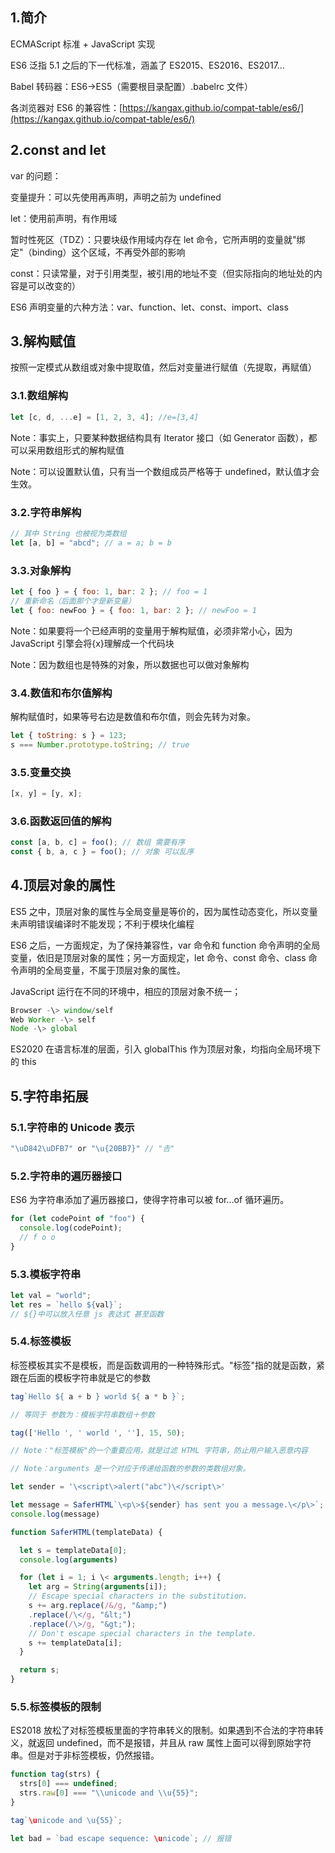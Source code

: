 ## 1.简介

ECMAScript 标准 + JavaScript 实现

ES6 泛指 5.1 之后的下一代标准，涵盖了 ES2015、ES2016、ES2017…

Babel 转码器：ES6-\>ES5（需要根目录配置）.babelrc 文件）

各浏览器对 ES6 的兼容性：[https://kangax.github.io/compat-table/es6/](https://kangax.github.io/compat-table/es6/)

## 2.const and let

var 的问题：

变量提升：可以先使用再声明，声明之前为 undefined

let：使用前声明，有作用域

暂时性死区（TDZ）：只要块级作用域内存在 let 命令，它所声明的变量就"绑定"（binding）这个区域，不再受外部的影响

const：只读常量，对于引用类型，被引用的地址不变（但实际指向的地址处的内容是可以改变的）

ES6 声明变量的六种方法：var、function、let、const、import、class

## 3.解构赋值

按照一定模式从数组或对象中提取值，然后对变量进行赋值（先提取，再赋值）

### 3.1.数组解构

```js
let [c, d, ...e] = [1, 2, 3, 4]; //e=[3,4]
```

Note：事实上，只要某种数据结构具有 Iterator 接口（如 Generator 函数），都可以采用数组形式的解构赋值

Note：可以设置默认值，只有当一个数组成员严格等于 undefined，默认值才会生效。

### 3.2.字符串解构

```js
// 其中 String 也被视为类数组
let [a, b] = "abcd"; // a = a; b = b
```

### 3.3.对象解构

```js
let { foo } = { foo: 1, bar: 2 }; // foo = 1
// 重新命名（后面那个才是新变量）
let { foo: newFoo } = { foo: 1, bar: 2 }; // newFoo = 1
```

Note：如果要将一个已经声明的变量用于解构赋值，必须非常小心，因为 JavaScript 引擎会将{x}理解成一个代码块

Note：因为数组也是特殊的对象，所以数据也可以做对象解构

### 3.4.数值和布尔值解构

解构赋值时，如果等号右边是数值和布尔值，则会先转为对象。

```js
let { toString: s } = 123;
s === Number.prototype.toString; // true
```

### 3.5.变量交换

```js
[x, y] = [y, x];
```

### 3.6.函数返回值的解构

```js
const [a, b, c] = foo(); // 数组 需要有序
const { b, a, c } = foo(); // 对象 可以乱序
```

## 4.顶层对象的属性

ES5 之中，顶层对象的属性与全局变量是等价的，因为属性动态变化，所以变量未声明错误编译时不能发现；不利于模块化编程

ES6 之后，一方面规定，为了保持兼容性，var 命令和 function 命令声明的全局变量，依旧是顶层对象的属性；另一方面规定，let 命令、const 命令、class 命令声明的全局变量，不属于顶层对象的属性。

JavaScript 运行在不同的环境中，相应的顶层对象不统一；

```js
Browser -\> window/self
Web Worker -\> self
Node -\> global
```

ES2020 在语言标准的层面，引入 globalThis 作为顶层对象，均指向全局环境下的 this

## 5.字符串拓展

### 5.1.字符串的 Unicode 表示

```js
"\uD842\uDFB7" or "\u{20BB7}" // "𠮷"
```

### 5.2.字符串的遍历器接口

ES6 为字符串添加了遍历器接口，使得字符串可以被 for...of 循环遍历。

```js
for (let codePoint of "foo") {
  console.log(codePoint);
  // f o o
}
```

### 5.3.模板字符串

```js
let val = "world";
let res = `hello ${val}`;
// ${}中可以放入任意 js 表达式 甚至函数
```

### 5.4.标签模板

标签模板其实不是模板，而是函数调用的一种特殊形式。"标签"指的就是函数，紧跟在后面的模板字符串就是它的参数

```js
tag`Hello ${ a + b } world ${ a * b }`;

// 等同于 参数为：模板字符串数组＋参数

tag(['Hello ', ' world ', ''], 15, 50);

// Note："标签模板"的一个重要应用，就是过滤 HTML 字符串，防止用户输入恶意内容

// Note：arguments 是一个对应于传递给函数的参数的类数组对象。

let sender = '\<script\>alert("abc")\</script\>'

let message = SaferHTML`\<p\>${sender} has sent you a message.\</p\>`;
console.log(message)

function SaferHTML(templateData) {

  let s = templateData[0];
  console.log(arguments)

  for (let i = 1; i \< arguments.length; i++) {
    let arg = String(arguments[i]);
    // Escape special characters in the substitution.
    s += arg.replace(/&/g, "&amp;")
    .replace(/\</g, "&lt;")
    .replace(/\>/g, "&gt;");
    // Don't escape special characters in the template.
    s += templateData[i];
  }

  return s;
}
```

### 5.5.标签模板的限制

ES2018 放松了对标签模板里面的字符串转义的限制。如果遇到不合法的字符串转义，就返回 undefined，而不是报错，并且从 raw 属性上面可以得到原始字符串。但是对于非标签模板，仍然报错。

```js
function tag(strs) {
  strs[0] === undefined;
  strs.raw[0] === "\\unicode and \\u{55}";
}

tag`\unicode and \u{55}`;

let bad = `bad escape sequence: \unicode`; // 报错
```
